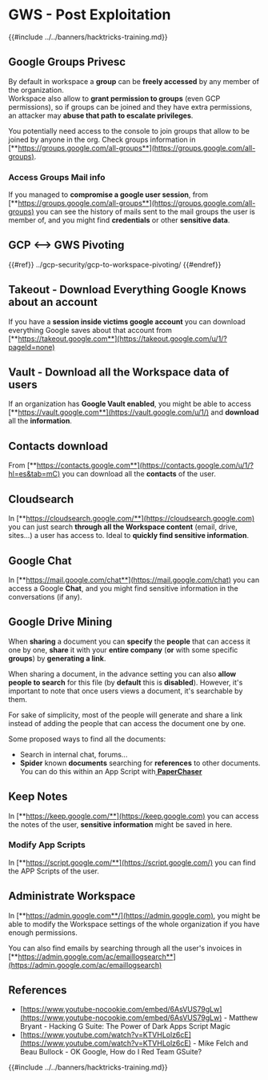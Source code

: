 # GWS - Post Exploitation

{{#include ../../banners/hacktricks-training.md}}

## Google Groups Privesc

By default in workspace a **group** can be **freely accessed** by any member of the organization.\
Workspace also allow to **grant permission to groups** (even GCP permissions), so if groups can be joined and they have extra permissions, an attacker may **abuse that path to escalate privileges**.

You potentially need access to the console to join groups that allow to be joined by anyone in the org. Check groups information in [**https://groups.google.com/all-groups**](https://groups.google.com/all-groups).

### Access Groups Mail info

If you managed to **compromise a google user session**, from [**https://groups.google.com/all-groups**](https://groups.google.com/all-groups) you can see the history of mails sent to the mail groups the user is member of, and you might find **credentials** or other **sensitive data**.

## GCP <--> GWS Pivoting

{{#ref}}
../gcp-security/gcp-to-workspace-pivoting/
{{#endref}}

## Takeout - Download Everything Google Knows about an account

If you have a **session inside victims google account** you can download everything Google saves about that account from [**https://takeout.google.com**](https://takeout.google.com/u/1/?pageId=none)

## Vault - Download all the Workspace data of users

If an organization has **Google Vault enabled**, you might be able to access [**https://vault.google.com**](https://vault.google.com/u/1/) and **download** all the **information**.

## Contacts download

From [**https://contacts.google.com**](https://contacts.google.com/u/1/?hl=es&tab=mC) you can download all the **contacts** of the user.

## Cloudsearch

In [**https://cloudsearch.google.com/**](https://cloudsearch.google.com) you can just search **through all the Workspace content** (email, drive, sites...) a user has access to. Ideal to **quickly find sensitive information**.

## Google Chat

In [**https://mail.google.com/chat**](https://mail.google.com/chat) you can access a Google **Chat**, and you might find sensitive information in the conversations (if any).

## Google Drive Mining

When **sharing** a document you can **specify** the **people** that can access it one by one, **share** it with your **entire company** (**or** with some specific **groups**) by **generating a link**.

When sharing a document, in the advance setting you can also **allow people to search** for this file (by **default** this is **disabled**). However, it's important to note that once users views a document, it's searchable by them.

For sake of simplicity, most of the people will generate and share a link instead of adding the people that can access the document one by one.

Some proposed ways to find all the documents:

- Search in internal chat, forums...
- **Spider** known **documents** searching for **references** to other documents. You can do this within an App Script with[ **PaperChaser**](https://github.com/mandatoryprogrammer/PaperChaser)

## **Keep Notes**

In [**https://keep.google.com/**](https://keep.google.com) you can access the notes of the user, **sensitive** **information** might be saved in here.

### Modify App Scripts

In [**https://script.google.com/**](https://script.google.com/) you can find the APP Scripts of the user.

## **Administrate Workspace**

In [**https://admin.google.com**/](https://admin.google.com), you might be able to modify the Workspace settings of the whole organization if you have enough permissions.

You can also find emails by searching through all the user's invoices in [**https://admin.google.com/ac/emaillogsearch**](https://admin.google.com/ac/emaillogsearch)

## References

- [https://www.youtube-nocookie.com/embed/6AsVUS79gLw](https://www.youtube-nocookie.com/embed/6AsVUS79gLw) - Matthew Bryant - Hacking G Suite: The Power of Dark Apps Script Magic
- [https://www.youtube.com/watch?v=KTVHLolz6cE](https://www.youtube.com/watch?v=KTVHLolz6cE) - Mike Felch and Beau Bullock - OK Google, How do I Red Team GSuite?

{{#include ../../banners/hacktricks-training.md}}
